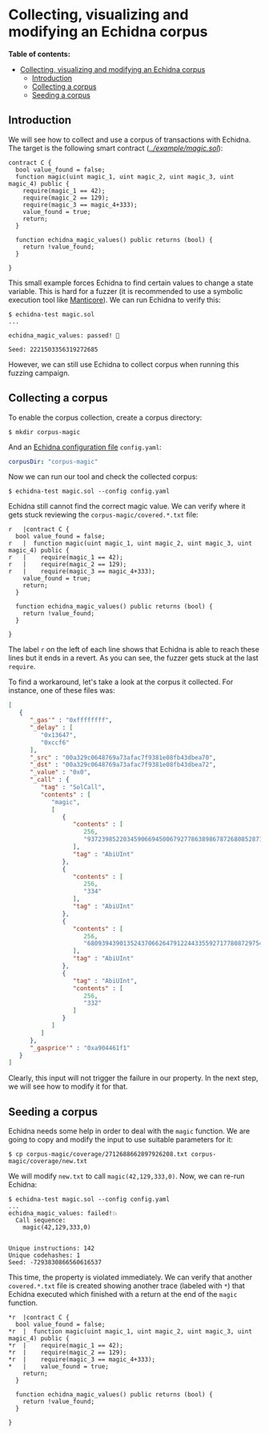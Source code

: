 # Collecting, visualizing and modifying an Echidna corpus

**Table of contents:**

- [Collecting, visualizing and modifying an Echidna corpus](#collecting-visualizing-and-modifying-an-echidna-corpus)
  - [Introduction](#introduction)
  - [Collecting a corpus](#collecting-a-corpus)
  - [Seeding a corpus](#seeding-a-corpus)

## Introduction

We will see how to collect and use a corpus of transactions with Echidna. The target is the following smart contract (*[../example/magic.sol](../example/magic.sol)*):

```Solidity
contract C {
  bool value_found = false;
  function magic(uint magic_1, uint magic_2, uint magic_3, uint magic_4) public {
    require(magic_1 == 42);
    require(magic_2 == 129);
    require(magic_3 == magic_4+333);
    value_found = true;
    return;
  }

  function echidna_magic_values() public returns (bool) {
    return !value_found;
  }

}
```

This small example forces Echidna to find certain values to change a state variable. This is hard for a fuzzer
(it is recommended to use a symbolic execution tool like [Manticore](https://github.com/trailofbits/manticore)).
We can run Echidna to verify this:

```
$ echidna-test magic.sol 
...

echidna_magic_values: passed! 🎉

Seed: 2221503356319272685
```

However, we can still use Echidna to collect corpus when running this fuzzing campaign.

## Collecting a corpus

To enable the corpus collection, create a corpus directory:

```
$ mkdir corpus-magic
```

And an [Echidna configuration file](https://github.com/crytic/echidna/wiki/Config) `config.yaml`:

```yaml
corpusDir: "corpus-magic"
```

Now we can run our tool and check the collected corpus:

```
$ echidna-test magic.sol --config config.yaml 
```

Echidna still cannot find the correct magic value. We can verify where it gets stuck reviewing the `corpus-magic/covered.*.txt` file:

```
r   |contract C {
  bool value_found = false;
r   |  function magic(uint magic_1, uint magic_2, uint magic_3, uint magic_4) public {
r   |    require(magic_1 == 42);
r   |    require(magic_2 == 129);
r   |    require(magic_3 == magic_4+333);
    value_found = true;
    return;
  }

  function echidna_magic_values() public returns (bool) {
    return !value_found;
  }

}
```

The label `r` on the left of each line shows that Echidna is able to reach these lines but it ends in a revert. 
As you can see, the fuzzer gets stuck at the last `require`.

To find a workaround, let's take a look at the corpus it collected. For instance, one of these files was:

```json
[
   {
      "_gas'" : "0xffffffff",
      "_delay" : [
         "0x13647",
         "0xccf6"
      ],
      "_src" : "00a329c0648769a73afac7f9381e08fb43dbea70",
      "_dst" : "00a329c0648769a73afac7f9381e08fb43dbea72",
      "_value" : "0x0",
      "_call" : {
         "tag" : "SolCall",
         "contents" : [
            "magic",
            [
               {
                  "contents" : [
                     256,
                     "93723985220345906694500679277863898678726808528711107336895287282192244575836"
                  ],
                  "tag" : "AbiUInt"
               },
               {
                  "contents" : [
                     256,
                     "334"
                  ],
                  "tag" : "AbiUInt"
               },
               {
                  "contents" : [
                     256,
                     "68093943901352437066264791224433559271778087297543421781073458233697135179558"
                  ],
                  "tag" : "AbiUInt"
               },
               {
                  "tag" : "AbiUInt",
                  "contents" : [
                     256,
                     "332"
                  ]
               }
            ]
         ]
      },
      "_gasprice'" : "0xa904461f1"
   }
]
```

Clearly, this input will not trigger the failure in our property. In the next step, we will see how to modify it for that.

## Seeding a corpus

Echidna needs some help in order to deal with the `magic` function. We are going to copy and modify the input to use suitable
parameters for it:

```
$ cp corpus-magic/coverage/2712688662897926208.txt corpus-magic/coverage/new.txt
```

We will modify `new.txt` to call `magic(42,129,333,0)`. Now, we can re-run Echidna:

```
$ echidna-test magic.sol --config config.yaml 
...
echidna_magic_values: failed!💥  
  Call sequence:
    magic(42,129,333,0)


Unique instructions: 142
Unique codehashes: 1
Seed: -7293830866560616537

```

This time, the property is violated immediately. We can verify that another `covered.*.txt` file is created showing another trace (labeled with `*`) that Echidna executed which finished with a return at the end of the `magic` function.

```
*r  |contract C {
  bool value_found = false;
*r  |  function magic(uint magic_1, uint magic_2, uint magic_3, uint magic_4) public {
*r  |    require(magic_1 == 42);
*r  |    require(magic_2 == 129);
*r  |    require(magic_3 == magic_4+333);
*   |    value_found = true;
    return;
  }

  function echidna_magic_values() public returns (bool) {
    return !value_found;
  }

}
```
